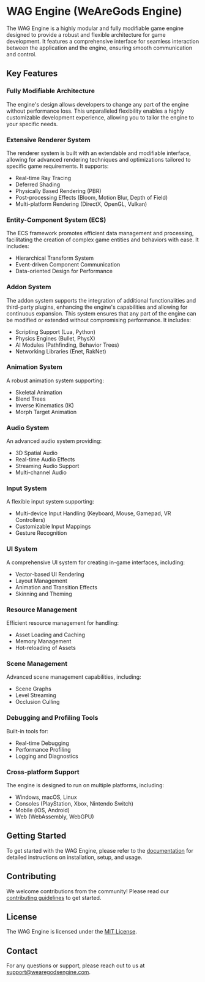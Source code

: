 # WAG Engine (WeAreGods Engine)

The WAG Engine is a highly modular and fully modifiable game engine designed to provide a robust and flexible architecture for game development. It features a comprehensive interface for seamless interaction between the application and the engine, ensuring smooth communication and control.

## Key Features

### Fully Modifiable Architecture
The engine's design allows developers to change any part of the engine without performance loss. This unparalleled flexibility enables a highly customizable development experience, allowing you to tailor the engine to your specific needs.

### Extensive Renderer System
The renderer system is built with an extendable and modifiable interface, allowing for advanced rendering techniques and optimizations tailored to specific game requirements. It supports:
- Real-time Ray Tracing
- Deferred Shading
- Physically Based Rendering (PBR)
- Post-processing Effects (Bloom, Motion Blur, Depth of Field)
- Multi-platform Rendering (DirectX, OpenGL, Vulkan)

### Entity-Component System (ECS)
The ECS framework promotes efficient data management and processing, facilitating the creation of complex game entities and behaviors with ease. It includes:
- Hierarchical Transform System
- Event-driven Component Communication
- Data-oriented Design for Performance

### Addon System
The addon system supports the integration of additional functionalities and third-party plugins, enhancing the engine's capabilities and allowing for continuous expansion. This system ensures that any part of the engine can be modified or extended without compromising performance. It includes:
- Scripting Support (Lua, Python)
- Physics Engines (Bullet, PhysX)
- AI Modules (Pathfinding, Behavior Trees)
- Networking Libraries (Enet, RakNet)

### Animation System
A robust animation system supporting:
- Skeletal Animation
- Blend Trees
- Inverse Kinematics (IK)
- Morph Target Animation

### Audio System
An advanced audio system providing:
- 3D Spatial Audio
- Real-time Audio Effects
- Streaming Audio Support
- Multi-channel Audio

### Input System
A flexible input system supporting:
- Multi-device Input Handling (Keyboard, Mouse, Gamepad, VR Controllers)
- Customizable Input Mappings
- Gesture Recognition

### UI System
A comprehensive UI system for creating in-game interfaces, including:
- Vector-based UI Rendering
- Layout Management
- Animation and Transition Effects
- Skinning and Theming

### Resource Management
Efficient resource management for handling:
- Asset Loading and Caching
- Memory Management
- Hot-reloading of Assets

### Scene Management
Advanced scene management capabilities, including:
- Scene Graphs
- Level Streaming
- Occlusion Culling

### Debugging and Profiling Tools
Built-in tools for:
- Real-time Debugging
- Performance Profiling
- Logging and Diagnostics

### Cross-platform Support
The engine is designed to run on multiple platforms, including:
- Windows, macOS, Linux
- Consoles (PlayStation, Xbox, Nintendo Switch)
- Mobile (iOS, Android)
- Web (WebAssembly, WebGPU)

## Getting Started

To get started with the WAG Engine, please refer to the [documentation](https://google.com) for detailed instructions on installation, setup, and usage.

## Contributing

We welcome contributions from the community! Please read our [contributing guidelines](https://google.com) to get started.

## License

The WAG Engine is licensed under the [MIT License](https://google.com).

## Contact

For any questions or support, please reach out to us at [support@wearegodsengine.com](mailto:support@wearegodsengine.com).
